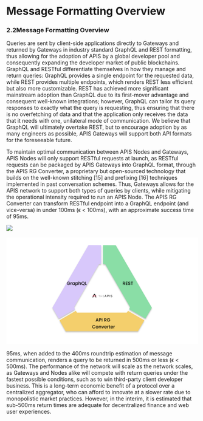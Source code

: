 # Message Formatting Overview

### **2.2Message Formatting Overview**

Queries are sent by client-side applications directly to Gateways and returned by Gateways in industry standard GraphQL and REST formatting, thus allowing for the adoption of APIS by a global developer pool and consequently expanding the developer market of public blockchains. GraphQL and RESTful differentiate themselves in how they manage and return queries: GraphQL provides a single endpoint for the requested data, while REST provides multiple endpoints, which renders REST less efficient but also more customizable. REST has achieved more significant mainstream adoption than GraphQL due to its first-mover advantage and consequent well-known integrations; however, GraphQL can tailor its query responses to exactly what the query is requesting, thus ensuring that there is no overfetching of data and that the application only receives the data that it needs with one, unilateral mode of communication. We believe that GraphQL will ultimately overtake REST, but to encourage adoption by as many engineers as possible, APIS Gateways will support both API formats for the foreseeable future.



To maintain optimal communication between APIS Nodes and Gateways, APIS Nodes will only support RESTful requests at launch, as RESTful requests can be packaged by APIS Gateways into GraphQL format, through the APIS RG Converter, a proprietary but open-sourced technology that builds on the well-known stitching \[15] and prefixing \[16] techniques implemented in past conversation schemes. Thus, Gateways allows for the APIS network to support both types of queries by clients, while mitigating the operational intensity required to run an APIS Node. The APIS RG Converter can transform RESTful endpoint into a GraphQL endpoint (and vice-versa) in under 100ms (ϵ < 100ms), with an approximate success time of 95ms.



![](../../../.gitbook/assets/image\_upimage\_upload\_load\_2.png)

![Figure 2.2.1: APIS RG Conversion Time across internal practical tests.](../../../.gitbook/assets/a370c9a6-59c4-4ceb-bfa7-ac31a695a7b3.png)



95ms, when added to the 400ms roundtrip estimation of message communication, renders a query to be returned in 500ms or less (ϵ < 500ms). The performance of the network will scale as the network scales, as Gateways and Nodes alike will compete with return queries under the fastest possible conditions, such as to win third-party client developer business. This is a long-term economic benefit of a protocol over a centralized aggregator, who can afford to innovate at a slower rate due to monopolistic market practices. However, in the interim, it is estimated that sub-500ms return times are adequate for decentralized finance and web user experiences.
